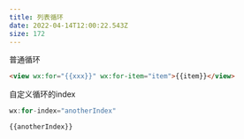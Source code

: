 ```yaml
---
title: 列表循环
date: 2022-04-14T12:00:22.543Z
size: 172
---
```

普通循环

```markdown
<view wx:for="{{xxx}}" wx:for-item="item">{{item}}</view>
```

自定义循环的index

```jsx
wx:for-index="anotherIndex"

{{anotherIndex}}
```

